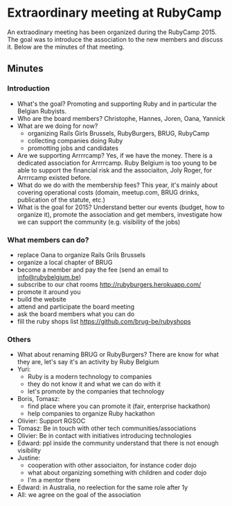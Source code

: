 # Extraordinary meeting at RubyCamp

An extraodinary meeting has been organized during the RubyCamp 2015. The goal was to introduce the association to
the new members and discuss it. Below are the minutes of that meeting.

## Minutes

### Introduction

* What's the goal? Promoting and supporting Ruby and in particular the Belgian Rubyists.
* Who are the board members? Christophe, Hannes, Joren, Oana, Yannick
* What are we doing for now?
  * organizing Rails Girls Brussels, RubyBurgers, BRUG, RubyCamp
  * collecting companies doing Ruby
  * promotting jobs and candidates
* Are we supporting Arrrrcamp? Yes, if we have the money. There is a dedicated association for Arrrrcamp.
  Ruby Belgium is too young to be able to support the financial risk and the associaiton, Joly Roger, for Arrrrcamp
  existed before.
* What do we do with the membership fees? This year, it's mainly about covering operational costs (domain, meetup.com,
  BRUG drinks, publication of the statute, etc.)
* What is the goal for 2015? Understand better our events (budget, how to organize it), promote the association
  and get members, investigate how we can support the community (e.g. visibility of the jobs)
  
### What members can do?

* replace Oana to organize Rails Grils Brussels
* organize a local chapter of BRUG
* become a member and pay the fee (send an email to info@rubybelgium.be)
* subscribe to our chat rooms http://rubyburgers.herokuapp.com/
* promote it around you
* build the website
* attend and participate the board meeting
* ask the board members what you can do
* fill the ruby shops list https://github.com/brug-be/rubyshops

### Others

* What about renaming BRUG or RubyBurgers? There are know for what they are, let's say it's an activity by
  Ruby Belgium
* Yuri:
  * Ruby is a modern technology to companies
  * they do not know it and what we can do with it
  * let's promote by the companies that technology
* Boris, Tomasz:
  * find place where you can promote it (fair, enterprise hackathon)
  * help companies to organize Ruby hackathon
* Olivier: Support RGSOC
* Tomasz: Be in touch with other tech communities/associations
* Olivier: Be in contact with initiatives introducing technologies
* Edward: ppl inside the community understand that there is not enough visibility
* Justine:
  * cooperation with other associaiton, for instance coder dojo
  * what about organizing something with children and coder dojo
  * I'm a mentor there
* Edward: in Australia, no reelection for the same role after 1y
* All: we agree on the goal of the association
